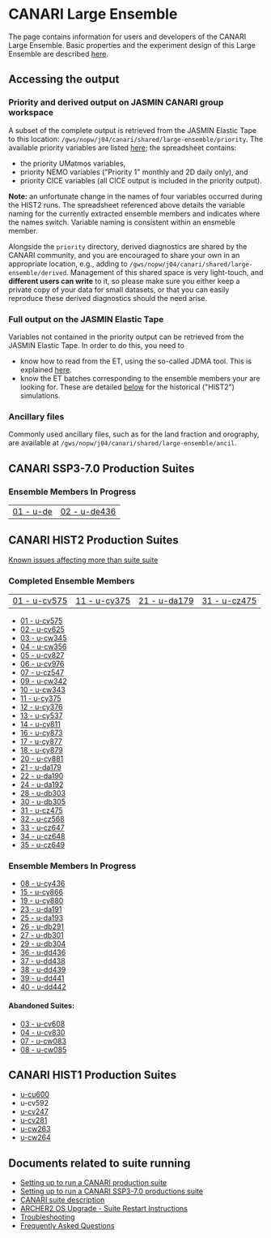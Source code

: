 # CANARI Large Ensemble

The page contains information for users and developers of the CANARI Large Ensemble.
Basic properties and the experiment design of this Large Ensemble are described [here](https://canari.ac.uk/resources_new/tools).

## Accessing the output

### Priority and derived output on JASMIN CANARI group workspace

A subset of the complete output is retrieved from the JASMIN Elastic Tape to this location:
`/gws/nopw/j04/canari/shared/large-ensemble/priority`.
The available priority variables are listed [here](/metadata/20240303-canari-le-priority-variables.xlsx); the spreadsheet contains:
  - the priority UMatmos variables, 
  - priority NEMO variables ("Priority 1" monthly and 2D daily only), and
  - priority CICE variables (all CICE output is included in the priority output).

**Note:** an unfortunate change in the names of four variables occurred during the HIST2 runs. The spreadsheet referenced above details the variable naming for the currently extracted ensemble members and indicates where the names switch. Variable naming is consistent within an ensmeble member.


Alongside the `priority` directory, derived diagnostics are shared by the CANARI community, and you are encouraged to share your own in an appropriate location, e.g., adding to `/gws/nopw/j04/canari/shared/large-ensemble/derived`. Management of this shared space is very light-touch, and **different users can write** to it, so please make sure you either keep a private copy of your data for small datasets, or that you can easily reproduce these derived diagnostics should the need arise.

### Full output on the JASMIN Elastic Tape

Variables not contained in the priority output can be retrieved from the JASMIN Elastic Tape. In order to do this, you need to
  - know how to read from the ET, using the so-called JDMA tool. This is explained [here](https://help.jasmin.ac.uk/category/196-long-term-archive-storage).
  - know the ET batches corresponding to the ensemble members your are looking for. These are detailed [below](#canari-hist2-production-suites) for the historical ("HIST2") simulations.

### Ancillary files

Commonly used ancillary files, such as for the land fraction and orography, are available at `/gws/nopw/j04/canari/shared/large-ensemble/ancil`.

## CANARI SSP3-7.0 Production Suites

### Ensemble Members In Progress

|     |    |
| --- | ---|
| [01 - u-de](ssp370/1-de) | [02 - u-de436](ssp370/2-de436) |


## CANARI HIST2 Production Suites

[Known issues affecting more than suite suite](hist2-known-issues)

### Completed Ensemble Members

|     |     |     |     |
| --- | --- | --- | --- |
| [01 - u-cv575](hist2/1-cv575) | [11 - u-cy375](hist2/11-cy375) | [21 - u-da179](hist2/21-da179) | [31 - u-cz475](hist2/31-cz475) |


* [01 - u-cv575](hist2/1-cv575)
* [02 - u-cv625](hist2/2-cv625)
* [03 - u-cw345](hist2/3-cw345)
* [04 - u-cw356](hist2/4-cw356)
* [05 - u-cv827](hist2/5-cv827)
* [06 - u-cv976](hist2/6-cv976)
* [07 - u-cz547](hist2/7-cz547)
* [09 - u-cw342](hist2/9-cw342)
* [10 - u-cw343](hist2/10-cw343)
* [11 - u-cy375](hist2/11-cy375)
* [12 - u-cy376](hist2/12-cy376)
* [13 - u-cy537](hist2/13-cy537)
* [14 - u-cy811](hist2/14-cy811)
* [16 - u-cy873](hist2/16-cy873)
* [17 - u-cy877](hist2/17-cy877)
* [18 - u-cy879](hist2/18-cy879)
* [20 - u-cy881](hist2/20-cy881)
* [21 - u-da179](hist2/21-da179)
* [22 - u-da190](hist2/22-da190)
* [24 - u-da192](hist2/24-da192)
* [28 - u-db303](hist2/28-db303)
* [30 - u-db305](hist2/30-db305)
* [31 - u-cz475](hist2/31-cz475)
* [32 - u-cz568](hist2/32-cz568)
* [33 - u-cz647](hist2/33-cz647)
* [34 - u-cz648](hist2/34-cz648)
* [35 - u-cz649](hist2/35-cz649)
  
### Ensemble Members In Progress

* [08 - u-cy436](hist2/8-cy436)
* [15 - u-cy866](hist2/15-cy866)
* [19 - u-cy880](hist2/19-cy880)
* [23 - u-da191](hist2/23-da191)
* [25 - u-da193](hist2/25-da193)
* [26 - u-db291](hist2/26-db291)
* [27 - u-db301](hist2/27-db301)
* [29 - u-db304](hist2/29-db304)
* [36 - u-dd436](hist2/36-dd436)
* [37 - u-dd438](hist2/37-dd438)
* [38 - u-dd439](hist2/38-dd439)
* [39 - u-dd441](hist2/39-dd441)
* [40 - u-dd442](hist2/40-dd442)

####  Abandoned Suites:
* [03 - u-cv608](hist2/3-cv608)
* [04 - u-cv830](hist2/4-cv830)
* [07 - u-cw083](hist2/7-cw083)
* [08 - u-cw085](hist2/8-cw085)

## CANARI HIST1 Production Suites

* [u-cu600](u-cu600)
* u-cv592
* [u-cv247](HIST1-RI36-u-cv247-runlog.md)
* [u-cv281](u-cv281)
* [u-cw263](u-cw263)
* [u-cw264](u-cw264)

## Documents related to suite running

* [Setting up to run a CANARI production suite](setup)
* [Setting up to run a CANARI SSP3-7.0 productions suite](setup-ssp3)
* [CANARI suite description](suite-description)
* [ARCHER2 OS Upgrade - Suite Restart Instructions](archer2-os-upgrade)
* [Troubleshooting](troubleshooting)
* [Frequently Asked Questions](faq)
